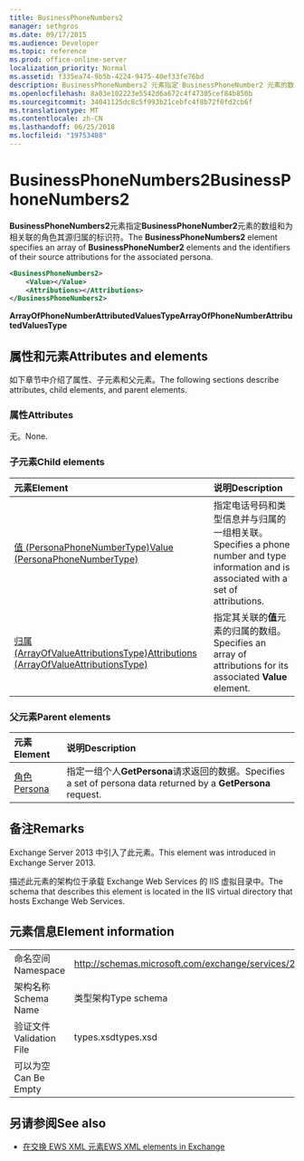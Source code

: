 ```yaml
---
title: BusinessPhoneNumbers2
manager: sethgros
ms.date: 09/17/2015
ms.audience: Developer
ms.topic: reference
ms.prod: office-online-server
localization_priority: Normal
ms.assetid: f335ea74-9b5b-4224-9475-40ef33fe76bd
description: BusinessPhoneNumbers2 元素指定 BusinessPhoneNumber2 元素的数组和为相关联的角色其源归属的标识符。
ms.openlocfilehash: 8a03e102223e5542d6a672c4f47305cef84b850b
ms.sourcegitcommit: 34041125dc8c5f993b21cebfc4f8b72f0fd2cb6f
ms.translationtype: MT
ms.contentlocale: zh-CN
ms.lasthandoff: 06/25/2018
ms.locfileid: "19753408"
---
```

# <a name="businessphonenumbers2"></a><span data-ttu-id="7739a-103">BusinessPhoneNumbers2</span><span class="sxs-lookup"><span data-stu-id="7739a-103">BusinessPhoneNumbers2</span></span>

<span data-ttu-id="7739a-104">**BusinessPhoneNumbers2**元素指定**BusinessPhoneNumber2**元素的数组和为相关联的角色其源归属的标识符。</span><span class="sxs-lookup"><span data-stu-id="7739a-104">The **BusinessPhoneNumbers2** element specifies an array of **BusinessPhoneNumber2** elements and the identifiers of their source attributions for the associated persona.</span></span> 
  
```XML
<BusinessPhoneNumbers2>
    <Value></Value>
    <Attributions></Attributions>
</BusinessPhoneNumbers2>
```

 <span data-ttu-id="7739a-105">**ArrayOfPhoneNumberAttributedValuesType**</span><span class="sxs-lookup"><span data-stu-id="7739a-105">**ArrayOfPhoneNumberAttributedValuesType**</span></span>
## <a name="attributes-and-elements"></a><span data-ttu-id="7739a-106">属性和元素</span><span class="sxs-lookup"><span data-stu-id="7739a-106">Attributes and elements</span></span>

<span data-ttu-id="7739a-107">如下章节中介绍了属性、子元素和父元素。</span><span class="sxs-lookup"><span data-stu-id="7739a-107">The following sections describe attributes, child elements, and parent elements.</span></span>
  
### <a name="attributes"></a><span data-ttu-id="7739a-108">属性</span><span class="sxs-lookup"><span data-stu-id="7739a-108">Attributes</span></span>

<span data-ttu-id="7739a-109">无。</span><span class="sxs-lookup"><span data-stu-id="7739a-109">None.</span></span>
  
### <a name="child-elements"></a><span data-ttu-id="7739a-110">子元素</span><span class="sxs-lookup"><span data-stu-id="7739a-110">Child elements</span></span>

|<span data-ttu-id="7739a-111">**元素**</span><span class="sxs-lookup"><span data-stu-id="7739a-111">**Element**</span></span>|<span data-ttu-id="7739a-112">**说明**</span><span class="sxs-lookup"><span data-stu-id="7739a-112">**Description**</span></span>|
|:-----|:-----|
|[<span data-ttu-id="7739a-113">值 (PersonaPhoneNumberType)</span><span class="sxs-lookup"><span data-stu-id="7739a-113">Value (PersonaPhoneNumberType)</span></span>](value-personaphonenumbertype.md) <br/> |<span data-ttu-id="7739a-114">指定电话号码和类型信息并与归属的一组相关联。</span><span class="sxs-lookup"><span data-stu-id="7739a-114">Specifies a phone number and type information and is associated with a set of attributions.</span></span>  <br/> |
|[<span data-ttu-id="7739a-115">归属 (ArrayOfValueAttributionsType)</span><span class="sxs-lookup"><span data-stu-id="7739a-115">Attributions (ArrayOfValueAttributionsType)</span></span>](attributions-arrayofvalueattributionstype.md) <br/> |<span data-ttu-id="7739a-116">指定其关联的**值**元素的归属的数组。</span><span class="sxs-lookup"><span data-stu-id="7739a-116">Specifies an array of attributions for its associated **Value** element.</span></span>  <br/> |
   
### <a name="parent-elements"></a><span data-ttu-id="7739a-117">父元素</span><span class="sxs-lookup"><span data-stu-id="7739a-117">Parent elements</span></span>

|<span data-ttu-id="7739a-118">**元素**</span><span class="sxs-lookup"><span data-stu-id="7739a-118">**Element**</span></span>|<span data-ttu-id="7739a-119">**说明**</span><span class="sxs-lookup"><span data-stu-id="7739a-119">**Description**</span></span>|
|:-----|:-----|
|[<span data-ttu-id="7739a-120">角色</span><span class="sxs-lookup"><span data-stu-id="7739a-120">Persona</span></span>](persona.md) <br/> |<span data-ttu-id="7739a-121">指定一组个人**GetPersona**请求返回的数据。</span><span class="sxs-lookup"><span data-stu-id="7739a-121">Specifies a set of persona data returned by a **GetPersona** request.</span></span>  <br/> |
   
## <a name="remarks"></a><span data-ttu-id="7739a-122">备注</span><span class="sxs-lookup"><span data-stu-id="7739a-122">Remarks</span></span>

<span data-ttu-id="7739a-123">Exchange Server 2013 中引入了此元素。</span><span class="sxs-lookup"><span data-stu-id="7739a-123">This element was introduced in Exchange Server 2013.</span></span>
  
<span data-ttu-id="7739a-124">描述此元素的架构位于承载 Exchange Web Services 的 IIS 虚拟目录中。</span><span class="sxs-lookup"><span data-stu-id="7739a-124">The schema that describes this element is located in the IIS virtual directory that hosts Exchange Web Services.</span></span>
  
## <a name="element-information"></a><span data-ttu-id="7739a-125">元素信息</span><span class="sxs-lookup"><span data-stu-id="7739a-125">Element information</span></span>

|||
|:-----|:-----|
|<span data-ttu-id="7739a-126">命名空间</span><span class="sxs-lookup"><span data-stu-id="7739a-126">Namespace</span></span>  <br/> |http://schemas.microsoft.com/exchange/services/2006/types  <br/> |
|<span data-ttu-id="7739a-127">架构名称</span><span class="sxs-lookup"><span data-stu-id="7739a-127">Schema Name</span></span>  <br/> |<span data-ttu-id="7739a-128">类型架构</span><span class="sxs-lookup"><span data-stu-id="7739a-128">Type schema</span></span>  <br/> |
|<span data-ttu-id="7739a-129">验证文件</span><span class="sxs-lookup"><span data-stu-id="7739a-129">Validation File</span></span>  <br/> |<span data-ttu-id="7739a-130">types.xsd</span><span class="sxs-lookup"><span data-stu-id="7739a-130">types.xsd</span></span>  <br/> |
|<span data-ttu-id="7739a-131">可以为空</span><span class="sxs-lookup"><span data-stu-id="7739a-131">Can Be Empty</span></span>  <br/> ||
   
## <a name="see-also"></a><span data-ttu-id="7739a-132">另请参阅</span><span class="sxs-lookup"><span data-stu-id="7739a-132">See also</span></span>



- [<span data-ttu-id="7739a-133">在交换 EWS XML 元素</span><span class="sxs-lookup"><span data-stu-id="7739a-133">EWS XML elements in Exchange</span></span>](ews-xml-elements-in-exchange.md)

